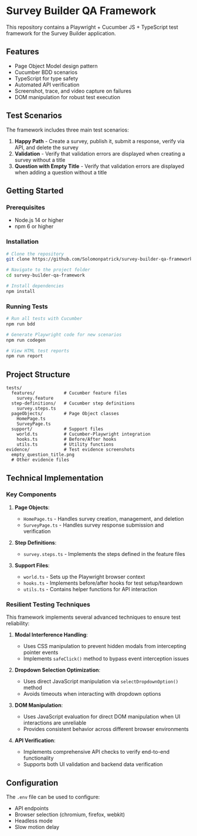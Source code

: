 # Survey Builder QA Framework

This repository contains a Playwright + Cucumber JS + TypeScript test framework for the Survey Builder application.

## Features

- Page Object Model design pattern
- Cucumber BDD scenarios
- TypeScript for type safety
- Automated API verification
- Screenshot, trace, and video capture on failures
- DOM manipulation for robust test execution

## Test Scenarios

The framework includes three main test scenarios:

1. **Happy Path** - Create a survey, publish it, submit a response, verify via API, and delete the survey
2. **Validation** - Verify that validation errors are displayed when creating a survey without a title
3. **Question with Empty Title** - Verify that validation errors are displayed when adding a question without a title

## Getting Started

### Prerequisites

- Node.js 14 or higher
- npm 6 or higher

### Installation

```bash
# Clone the repository
git clone https://github.com/Solomonpatrick/survey-builder-qa-framework.git

# Navigate to the project folder
cd survey-builder-qa-framework

# Install dependencies
npm install
```

### Running Tests

```bash
# Run all tests with Cucumber
npm run bdd

# Generate Playwright code for new scenarios
npm run codegen

# View HTML test reports
npm run report
```

## Project Structure

```
tests/
  features/           # Cucumber feature files
    survey.feature
  step-definitions/   # Cucumber step definitions
    survey.steps.ts
  pageObjects/        # Page Object classes
    HomePage.ts
    SurveyPage.ts
  support/            # Support files
    world.ts          # Cucumber-Playwright integration
    hooks.ts          # Before/After hooks
    utils.ts          # Utility functions
evidence/             # Test evidence screenshots
  empty_question_title.png
  # Other evidence files
```

## Technical Implementation

### Key Components

1. **Page Objects**: 
   - `HomePage.ts` - Handles survey creation, management, and deletion
   - `SurveyPage.ts` - Handles survey response submission and verification

2. **Step Definitions**:
   - `survey.steps.ts` - Implements the steps defined in the feature files
   
3. **Support Files**:
   - `world.ts` - Sets up the Playwright browser context
   - `hooks.ts` - Implements before/after hooks for test setup/teardown
   - `utils.ts` - Contains helper functions for API interaction

### Resilient Testing Techniques

This framework implements several advanced techniques to ensure test reliability:

1. **Modal Interference Handling**: 
   - Uses CSS manipulation to prevent hidden modals from intercepting pointer events
   - Implements `safeClick()` method to bypass event interception issues

2. **Dropdown Selection Optimization**: 
   - Uses direct JavaScript manipulation via `selectDropdownOption()` method
   - Avoids timeouts when interacting with dropdown options

3. **DOM Manipulation**:
   - Uses JavaScript evaluation for direct DOM manipulation when UI interactions are unreliable
   - Provides consistent behavior across different browser environments

4. **API Verification**:
   - Implements comprehensive API checks to verify end-to-end functionality
   - Supports both UI validation and backend data verification

## Configuration

The `.env` file can be used to configure:
- API endpoints
- Browser selection (chromium, firefox, webkit)
- Headless mode
- Slow motion delay